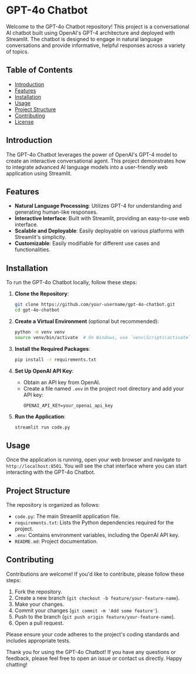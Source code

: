 # GPT-4o Chatbot

Welcome to the GPT-4o Chatbot repository! This project is a conversational AI chatbot built using OpenAI's GPT-4 architecture and deployed with Streamlit. The chatbot is designed to engage in natural language conversations and provide informative, helpful responses across a variety of topics.

## Table of Contents

- [Introduction](#introduction)
- [Features](#features)
- [Installation](#installation)
- [Usage](#usage)
- [Project Structure](#project-structure)
- [Contributing](#contributing)
- [License](#license)

## Introduction

The GPT-4o Chatbot leverages the power of OpenAI's GPT-4 model to create an interactive conversational agent. This project demonstrates how to integrate advanced AI language models into a user-friendly web application using Streamlit.

## Features

- **Natural Language Processing**: Utilizes GPT-4 for understanding and generating human-like responses.
- **Interactive Interface**: Built with Streamlit, providing an easy-to-use web interface.
- **Scalable and Deployable**: Easily deployable on various platforms with Streamlit's simplicity.
- **Customizable**: Easily modifiable for different use cases and functionalities.

## Installation

To run the GPT-4o Chatbot locally, follow these steps:

1. **Clone the Repository**:
    ```bash
    git clone https://github.com/your-username/gpt-4o-chatbot.git
    cd gpt-4o-chatbot
    ```

2. **Create a Virtual Environment** (optional but recommended):
    ```bash
    python -m venv venv
    source venv/bin/activate  # On Windows, use `venv\Scripts\activate`
    ```

3. **Install the Required Packages**:
    ```bash
    pip install -r requirements.txt
    ```

4. **Set Up OpenAI API Key**:
    - Obtain an API key from OpenAI.
    - Create a file named `.env` in the project root directory and add your API key:
      ```
      OPENAI_API_KEY=your_openai_api_key
      ```

5. **Run the Application**:
    ```bash
    streamlit run code.py
    ```

## Usage

Once the application is running, open your web browser and navigate to `http://localhost:8501`. You will see the chat interface where you can start interacting with the GPT-4o Chatbot.

## Project Structure

The repository is organized as follows:

- `code.py`: The main Streamlit application file.
- `requirements.txt`: Lists the Python dependencies required for the project.
- `.env`: Contains environment variables, including the OpenAI API key.
- `README.md`: Project documentation.

## Contributing

Contributions are welcome! If you'd like to contribute, please follow these steps:

1. Fork the repository.
2. Create a new branch (`git checkout -b feature/your-feature-name`).
3. Make your changes.
4. Commit your changes (`git commit -m 'Add some feature'`).
5. Push to the branch (`git push origin feature/your-feature-name`).
6. Open a pull request.

Please ensure your code adheres to the project's coding standards and includes appropriate tests.


Thank you for using the GPT-4o Chatbot! If you have any questions or feedback, please feel free to open an issue or contact us directly. Happy chatting!
